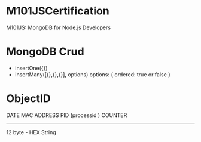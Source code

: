 # M101JSCertification
M101JS: MongoDB for Node.js Developers


# MongoDB Crud

- insertOne({})
- insertMany([{},{},{}], options)  options: { ordered: true or false }


# ObjectID

  DATE      MAC ADDRESS     PID (processid )       COUNTER
- - - -        - - -             - -                - - -
12 byte - HEX String
